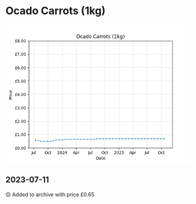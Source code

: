 # Ocado Carrots (1kg)
![](charts/product-63026011.png)
## 2023-07-11
🟡 Added to archive with price £0.65